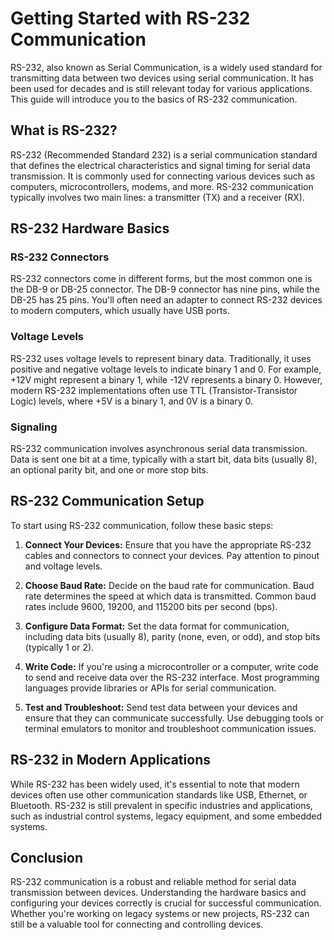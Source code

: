 # Getting Started with RS-232 Communication

RS-232, also known as Serial Communication, is a widely used standard for transmitting data between two devices using serial communication. It has been used for decades and is still relevant today for various applications. This guide will introduce you to the basics of RS-232 communication.

## What is RS-232?

RS-232 (Recommended Standard 232) is a serial communication standard that defines the electrical characteristics and signal timing for serial data transmission. It is commonly used for connecting various devices such as computers, microcontrollers, modems, and more. RS-232 communication typically involves two main lines: a transmitter (TX) and a receiver (RX).

## RS-232 Hardware Basics

### RS-232 Connectors

RS-232 connectors come in different forms, but the most common one is the DB-9 or DB-25 connector. The DB-9 connector has nine pins, while the DB-25 has 25 pins. You'll often need an adapter to connect RS-232 devices to modern computers, which usually have USB ports.

### Voltage Levels

RS-232 uses voltage levels to represent binary data. Traditionally, it uses positive and negative voltage levels to indicate binary 1 and 0. For example, +12V might represent a binary 1, while -12V represents a binary 0. However, modern RS-232 implementations often use TTL (Transistor-Transistor Logic) levels, where +5V is a binary 1, and 0V is a binary 0.

### Signaling

RS-232 communication involves asynchronous serial data transmission. Data is sent one bit at a time, typically with a start bit, data bits (usually 8), an optional parity bit, and one or more stop bits.

## RS-232 Communication Setup

To start using RS-232 communication, follow these basic steps:

1. **Connect Your Devices:** Ensure that you have the appropriate RS-232 cables and connectors to connect your devices. Pay attention to pinout and voltage levels.

2. **Choose Baud Rate:** Decide on the baud rate for communication. Baud rate determines the speed at which data is transmitted. Common baud rates include 9600, 19200, and 115200 bits per second (bps).

3. **Configure Data Format:** Set the data format for communication, including data bits (usually 8), parity (none, even, or odd), and stop bits (typically 1 or 2).

4. **Write Code:** If you're using a microcontroller or a computer, write code to send and receive data over the RS-232 interface. Most programming languages provide libraries or APIs for serial communication.

5. **Test and Troubleshoot:** Send test data between your devices and ensure that they can communicate successfully. Use debugging tools or terminal emulators to monitor and troubleshoot communication issues.

## RS-232 in Modern Applications

While RS-232 has been widely used, it's essential to note that modern devices often use other communication standards like USB, Ethernet, or Bluetooth. RS-232 is still prevalent in specific industries and applications, such as industrial control systems, legacy equipment, and some embedded systems.

## Conclusion

RS-232 communication is a robust and reliable method for serial data transmission between devices. Understanding the hardware basics and configuring your devices correctly is crucial for successful communication. Whether you're working on legacy systems or new projects, RS-232 can still be a valuable tool for connecting and controlling devices.
